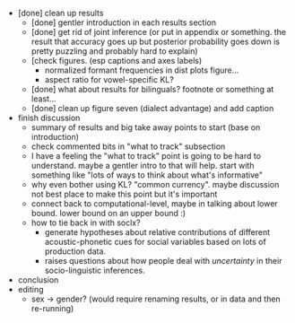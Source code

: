 
* [done] clean up results
    * [done] gentler introduction in each results section
    * [done] get rid of joint inference (or put in appendix or something. the result that accuracy goes up but posterior probability goes down is pretty puzzling and probably hard to explain)
    * [check figures. (esp captions and axes labels)
        * normalized formant frequencies in dist plots figure...
        * aspect ratio for vowel-specific KL?
    * [done] what about results for bilinguals? footnote or something at least...
    * [done] clean up figure seven (dialect advantage) and add caption
* finish discussion
    * summary of results and big take away points to start (base on introduction)
    * check commented bits in "what to track" subsection
    * I have a feeling the "what to track" point is going to be hard to understand. maybe a gentler intro to that will help. start with something like "lots of ways to think about what's informative"
    * why even bother using KL? "common currency". maybe discussion not best place to make this point but it's important
    * connect back to computational-level, maybe in talking about lower bound. lower bound on an upper bound :)
    * how to tie back in with soclx?
        * generate hypotheses about relative contributions of different acoustic-phonetic cues for social variables based on lots of production data.
        * raises questions about how people deal with _uncertainty_ in their socio-linguistic inferences.
* conclusion
* editing
    * sex -> gender? (would require renaming results, or in data and then re-running)
